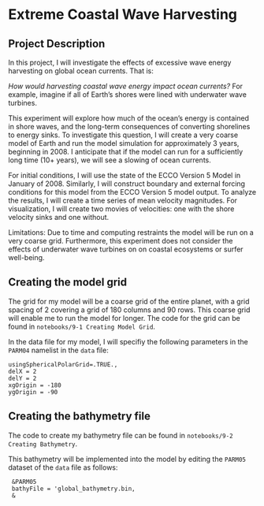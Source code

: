 # Extreme Coastal Wave Harvesting

## Project Description
In this project, I will investigate the effects of excessive wave energy harvesting on global ocean currents. That is:
 
_How would harvesting coastal wave energy impact ocean currents?_
For example, imagine if all of Earth’s shores were lined with underwater wave turbines. 

This experiment will explore how much of the ocean’s energy is contained in shore waves, and the long-term consequences of converting shorelines to energy sinks. 
To investigate this question, I will create a very coarse model of Earth and run the model simulation for approximately 3 years, beginning in 2008. I anticipate that if the model can run for a sufficiently long time (10+ years), we will see a slowing of ocean currents. 

For initial conditions, I will use the state of the ECCO Version 5 Model in January of 2008. Similarly, I will construct boundary and external forcing conditions for this model from the ECCO Version 5 model output. To analyze the results, I will create a time series of mean velocity magnitudes. For visualization, I will create two movies of velocities: one with the shore velocity sinks and one without. 

Limitations: Due to time and computing restraints the model will be run on a very coarse grid. Furthermore, this experiment does not consider the effects of underwater wave turbines on on coastal ecosystems or surfer well-being. 


## Creating the model grid
The grid for my model will be a coarse grid of the entire planet, with a grid spacing of 2 covering a grid of 180 columns and 90 rows. This coarse grid will enable me to run the model for longer. The code for the grid can be found in `notebooks/9-1 Creating Model Grid`.

In the data file for my model, I will specifiy the following parameters in the `PARM04` namelist in the `data` file:

```
usingSphericalPolarGrid=.TRUE., 
delX = 2  
delY = 2  
xgOrigin = -180  
ygOrigin = -90   
```

## Creating the bathymetry file
The code to create my bathymetry file can be found in `notebooks/9-2 Creating Bathymetry`. 

This bathymetry will be implemented into the model by editing the `PARM05` dataset of the `data` file as follows:
```
 &PARM05
 bathyFile = 'global_bathymetry.bin,
 &
```


